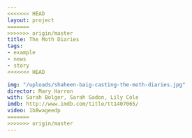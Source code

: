 ```yaml
---
<<<<<<< HEAD
layout: project
=======
>>>>>>> origin/master
title: The Moth Diaries
tags:
- example
- news
- story
<<<<<<< HEAD

img: "/uploads/shaheen-baig-casting-the-moth-diaries.jpg"
director: Mary Harron
with: Sarah Bolger, Sarah Gadon, Lily Cole
imdb: http://www.imdb.com/title/tt1407065/
video: 1b8wageedp
=======
>>>>>>> origin/master
---
```


